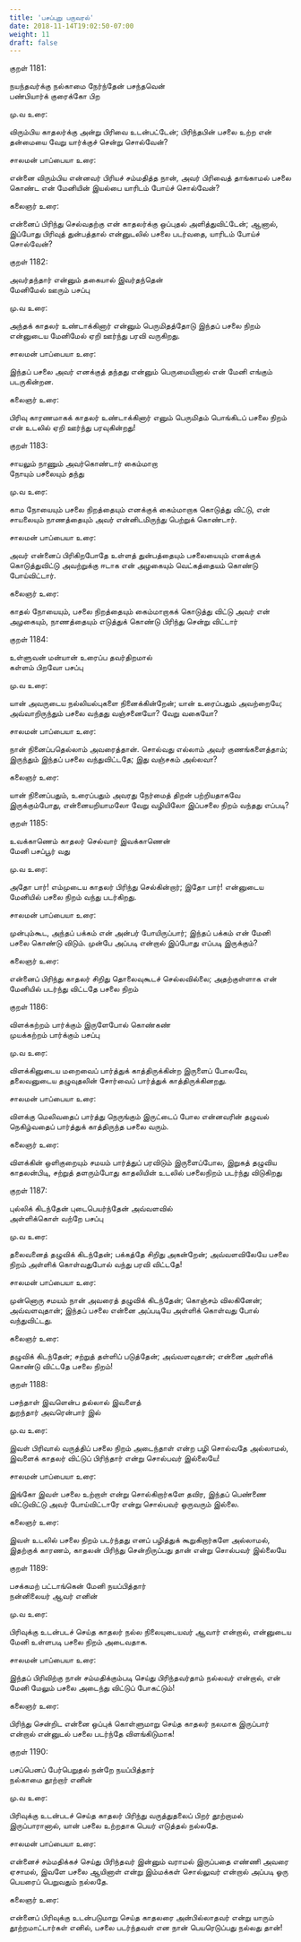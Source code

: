 ```yaml
---
title: 'பசப்புறு பருவரல்'
date: 2018-11-14T19:02:50-07:00
weight: 11
draft: false
---
```



குறள்  1181:

நயந்தவர்க்கு நல்காமை நேர்ந்தேன் பசந்தவென்  
பண்பியார்க் குரைக்கோ பிற

மு.வ உரை:

விரும்பிய காதலர்க்கு அன்று பிரிவை உடன்பட்டேன்; பிரிந்தபின் பசலை உற்ற என் தன்மையை வேறு யார்க்குச் சென்று சொல்வேன்?

சாலமன் பாப்பையா உரை:

என்னை விரும்பிய என்னவர் பிரியச் சம்மதித்த நான், அவர் பிரிவைத் தாங்காமல் பசலை கொண்ட என் மேனியின் இயல்பை யாரிடம் போய்ச் சொல்வேன்?

கலைஞர் உரை:

என்னைப் பிரிந்து செல்வதற்கு என் காதலர்க்கு ஒப்புதல் அளித்துவிட்டேன்; ஆனால், இப்போது பிரிவுத் துன்பத்தால் என்னுடலில் பசலை படர்வதை, யாரிடம் போய்ச் சொல்வேன்?

குறள்  1182:

அவர்தந்தார் என்னும் தகையால் இவர்தந்தென்  
மேனிமேல் ஊரும் பசப்பு

மு.வ உரை:

அந்தக் காதலர் உண்டாக்கினார் என்னும் பெருமிதத்தோடு இந்தப் பசலை நிறம் என்னுடைய மேனிமேல் ஏறி ஊர்ந்து பரவி வருகிறது.

சாலமன் பாப்பையா உரை:

இந்தப் பசலை அவர் எனக்குத் தந்தது என்னும் பெருமையினால் என் மேனி எங்கும் படருகின்றன.

கலைஞர் உரை:

பிரிவு காரணமாகக் காதலர் உண்டாக்கினார் எனும் பெருமிதம் பொங்கிடப் பசலை நிறம் என் உடலில் ஏறி ஊர்ந்து பரவுகின்றது!

குறள்  1183:

சாயலும் நாணும் அவர்கொண்டார் கைம்மாறா  
நோயும் பசலையும் தந்து

மு.வ உரை:

காம நோயையும் பசலை நிறத்தையும் எனக்குக் கைம்மாறாக ‌‌கொடுத்து விட்டு, என் சாயலையும் நாணத்தையும் அவர் என்னிடமிருந்து பெற்றுக் கொண்டார்.

சாலமன் பாப்பையா உரை:

அவர் என்னைப் பிரிகிறபோதே உள்ளத் துன்பத்தையும் பசலையையும் எனக்குக் கொடுத்துவிட்டு அவற்றுக்கு ஈடாக என் அழகையும் வெட்கத்தையம் கொண்டு போய்விட்டார்.

கலைஞர் உரை:

காதல் நோயையும், பசலை நிறத்தையும் கைம்மாறாகக் கொடுத்து விட்டு அவர் என் அழகையும், நாணத்தையும் எடுத்துக் கொண்டு பிரிந்து சென்று விட்டார்

குறள்  1184:

உள்ளுவன் மன்யான் உரைப்ப தவர்திறமால்  
கள்ளம் பிறவோ பசப்பு

மு.வ உரை:

யான் அவருடைய நல்லியல்புகளை நினைக்கின்றேன்; யான் உரைப்பதும் அவற்றையே; அவ்வாறிருந்தும் பசலை வந்தது வஞ்சனையோ? வேறு வகையோ?

சாலமன் பாப்பையா உரை:

நான் நினைப்பதெல்லாம் அவரைத்தான். சொல்வது எல்லாம் அவர் குணங்களைத்தாம்; இருந்தும் இந்தப் பசலை வந்துவிட்டதே; இது வஞ்சகம் அல்லவா?

கலைஞர் உரை:

யான் நினைப்பதும், உரைப்பதும் அவரது நேர்மைத் திறன் பற்றியதாகவே இருக்கும்போது, என்னையறியாமலோ வேறு வழியிலோ இப்பசலை நிறம் வந்தது எப்படி?

குறள்  1185:

உவக்காணெம் காதலர் செல்வார் இவக்காணென்  
மேனி பசப்பூர் வது

மு.வ உரை:

அதோ பார்! எம்முடைய காதலர் பிரிந்து செல்கின்றார்; இதோ பார்! என்னுடைய மேனியில் பசலை நிறம் வந்து படர்கிறது.

சாலமன் பாப்பையா உரை:

முன்பும்கூட, அந்தப் பக்கம் என் அன்பர் போயிருப்பார்; இந்தப் பக்கம் என் மேனி பசலை கொண்டு விடும். முன்பே அப்படி என்றால் இப்போது எப்படி இருக்கும்?

கலைஞர் உரை:

என்னைப் பிரிந்து காதலர் சிறிது தொலைவுகூடச் செல்லவில்லை; அதற்குள்ளாக என் மேனியில் படர்ந்து விட்டதே பசலை நிறம்

குறள்  1186:

விளக்கற்றம் பார்க்கும் இருளேபோல் கொண்கண்  
முயக்கற்றம் பார்க்கும் பசப்பு

மு.வ உரை:

விளக்கினுடைய மறைவைப் பார்த்துக் காத்திருக்கின்ற இருளைப் போலவே, தலைவனுடைய தழுவுதலின் ‌சோர்வைப் பார்த்துக் காத்திருக்கினறது.

சாலமன் பாப்பையா உரை:

விளக்கு மெலிவதைப் பார்த்து நெருங்கும் இருட்டைப் போல என்னவரின் தழுவல் நெகிழ்வதைப் பார்த்துக் காத்திருந்த பசலை வரும்.

கலைஞர் உரை:

விளக்கின் ஒளிகுறையும் சமயம் பார்த்துப் பரவிடும் இருளைப்போல, இறுகத் தழுவிய காதலன்பிடி, சற்றுத் தளரும்போது காதலியின் உடலில் பசலைநிறம் படர்ந்து விடுகிறது

குறள்  1187:

புல்லிக் கிடந்தேன் புடைபெயர்ந்தேன் அவ்வளவில்  
அள்ளிக்கொள் வற்றே பசப்பு

மு.வ உரை:

தலைவனைத் தழுவிக் கிடந்தேன்; பக்கத்தே சிறிது அகன்றேன்; அவ்வளவிலேயே பசலை நிறம் அள்ளிக் கொள்வதுபோல் வந்து பரவி விட்டதே!

சாலமன் பாப்பையா உரை:

முன்னொரு சமயம் நான் அவரைத் தழுவிக் கிடந்தேன்; கொஞ்சம் விலகினேன்; அவ்வளவுதான்; இந்தப் பசலை என்னை அப்படியே அள்ளிக் கொள்வது போல் வந்துவிட்டது.

கலைஞர் உரை:

தழுவிக் கிடந்தேன்; சற்றுத் தள்ளிப் படுத்தேன்; அவ்வளவுதான்; என்னை அள்ளிக் கொண்டு விட்டதே பசலை நிறம்!

குறள்  1188:

பசந்தாள் இவளென்ப தல்லால் இவளைத்  
துறந்தார் அவரென்பார் இல்

மு.வ உரை:

இவள் பிரிவால் வருத்திப் பசலை நிறம் அடைந்தாள் என்ற பழி சொல்வதே அல்லாமல், இவளைக் காதலர் விட்டுப் பிரிந்தார் என்று சொல்பவர் இல்லையே!

சாலமன் பாப்பையா உரை:

இங்கோ இவள் பசலை உற்றாள் என்று சொல்கிறார்களே தவிர, இந்தப் பெண்ணை விட்டுவிட்டு அவர் போய்விட்டாரே என்று சொல்பவர் ஒருவரும் இல்லை.

கலைஞர் உரை:

இவள் உடலில் பசலை நிறம் படர்ந்தது எனப் பழித்துக் கூறுகிறார்களே அல்லாமல், இதற்குக் காரணம், காதலன் பிரிந்து சென்றிருப்பது தான் என்று சொல்பவர் இல்லையே

குறள்  1189:

பசக்கமற் பட்டாங்கென் மேனி நயப்பித்தார்  
நன்னிலையர் ஆவர் எனின்

மு.வ உரை:

பிரிவுக்கு உடன்படச் செய்த காதலர் நல்ல நிலையுடையவர் ஆவார் என்றால், என்னுடைய மேனி உள்ளபடி பசலை நிறம் அடைவதாக.

சாலமன் பாப்பையா உரை:

இந்தப் பிரிவிற்கு நான் சம்மதிக்கும்படி செய்து பிரிந்தவர்தாம் நல்லவர் என்றால், என் மேனி மேலும் பசலை அடைந்து விட்டுப் போகட்டும்!

கலைஞர் உரை:

பிரிந்து சென்றிட என்னை ஒப்புக் கொள்ளுமாறு செய்த காதலர் நலமாக இருப்பார் என்றால் என்னுடல் பசலை படர்ந்தே விளங்கிடுமாக!

குறள்  1190:

பசப்பெனப் பேர்பெறுதல் நன்றே நயப்பித்தார்  
நல்காமை தூற்றார் எனின்

மு.வ உரை:

பிரிவுக்கு உடன்படச் செய்த காதலர் பிரிந்து வருத்துதலைப் பிறர் தூற்றாமல் இருப்பாரானால், யான் பசலை உற்றதாக பெயர் எடுத்தல் நல்லதே.

சாலமன் பாப்பையா உரை:

என்னைச் சம்மதிக்கச் செய்து பிரிந்தவர் இன்னும் வராமல் இருப்பதை எண்ணி அவரை ஏசாமல், இவளே பசலை ஆயினாள் என்று இம்மக்கள் சொல்லுவர் என்றால் அப்படி ஓரு பெயரைப் பெறுவதும் நல்லதே.

கலைஞர் உரை:

என்னைப் பிரிவுக்கு உடன்படுமாறு செய்த காதலரை அன்பில்லாதவர் என்று யாரும் தூற்றமாட்டார்கள் எனில், பசலை படர்ந்தவள் என நான் பெயரெடுப்பது நல்லது தான்!